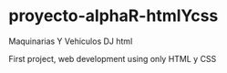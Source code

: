 # proyecto-alphaR-htmlYcss
Maquinarias Y Vehiculos DJ html

First project, web development using only HTML y CSS
